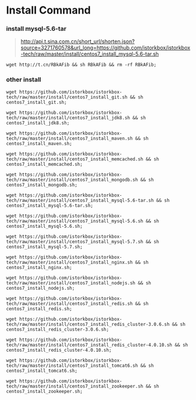 # Install Command

### install mysql-5.6-tar

> http://api.t.sina.com.cn/short_url/shorten.json?source=3271760578&url_long=https://github.com/istorkbox/istorkbox-tech/raw/master/install/centos7_install_mysql-5.6-tar.sh

`wget http://t.cn/RBkAFib && sh RBkAFib && rm -rf RBkAFib;`

### other install

`wget https://github.com/istorkbox/istorkbox-tech/raw/master/install/centos7_install_git.sh && sh centos7_install_git.sh;`

`wget https://github.com/istorkbox/istorkbox-tech/raw/master/install/centos7_install_jdk8.sh && sh centos7_install_jdk8.sh;`

`wget https://github.com/istorkbox/istorkbox-tech/raw/master/install/centos7_install_maven.sh && sh centos7_install_maven.sh;`

`wget https://github.com/istorkbox/istorkbox-tech/raw/master/install/centos7_install_memcached.sh && sh centos7_install_memcached.sh;`

`wget https://github.com/istorkbox/istorkbox-tech/raw/master/install/centos7_install_mongodb.sh && sh centos7_install_mongodb.sh;`

`wget https://github.com/istorkbox/istorkbox-tech/raw/master/install/centos7_install_mysql-5.6-tar.sh && sh centos7_install_mysql-5.6-tar.sh;`

`wget https://github.com/istorkbox/istorkbox-tech/raw/master/install/centos7_install_mysql-5.6.sh && sh centos7_install_mysql-5.6.sh;`

`wget https://github.com/istorkbox/istorkbox-tech/raw/master/install/centos7_install_mysql-5.7.sh && sh centos7_install_mysql-5.7.sh;`

`wget https://github.com/istorkbox/istorkbox-tech/raw/master/install/centos7_install_nginx.sh && sh centos7_install_nginx.sh;`

`wget https://github.com/istorkbox/istorkbox-tech/raw/master/install/centos7_install_nodejs.sh && sh centos7_install_nodejs.sh;`

`wget https://github.com/istorkbox/istorkbox-tech/raw/master/install/centos7_install_redis.sh && sh centos7_install_redis.sh;`

`wget https://github.com/istorkbox/istorkbox-tech/raw/master/install/centos7_install_redis_cluster-3.0.6.sh && sh centos7_install_redis_cluster-3.0.6.sh;`

`wget https://github.com/istorkbox/istorkbox-tech/raw/master/install/centos7_install_redis_cluster-4.0.10.sh && sh centos7_install_redis_cluster-4.0.10.sh;`

`wget https://github.com/istorkbox/istorkbox-tech/raw/master/install/centos7_install_tomcat6.sh && sh centos7_install_tomcat6.sh;`

`wget https://github.com/istorkbox/istorkbox-tech/raw/master/install/centos7_install_zookeeper.sh && sh centos7_install_zookeeper.sh;`
